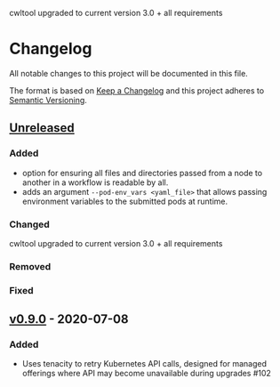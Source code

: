 cwltool upgraded to current version 3.0 + all requirements
# Changelog

All notable changes to this project will be documented in this file.

The format is based on [Keep a Changelog](http://keepachangelog.com/en/1.0.0/)
and this project adheres to [Semantic Versioning](http://semver.org/spec/v2.0.0.html).

## [Unreleased]

### Added

* option for ensuring all files and directories passed from a node to another in a workflow is readable by all.
* adds an argument `--pod-env_vars <yaml_file>` that allows passing environment variables to the submitted pods at runtime.

### Changed

cwltool upgraded to current version 3.0 + all requirements

### Removed

### Fixed

## [v0.9.0] - 2020-07-08

### Added
- Uses tenacity to retry Kubernetes API calls, designed for managed offerings where API may become unavailable during upgrades #102

[Unreleased]: <https://github.com/Duke-GCB/calrissian/compare/master...dev>
[v0.9.0]: <https://github.com/Duke-GCB/calrissian/v0.8.0...v0.9.0>
